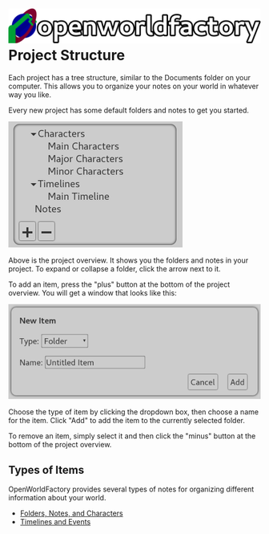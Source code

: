 # ![open world factory](../logos/header.svg) Project Structure

Each project has a tree structure, similar to the Documents folder on your
computer. This allows you to organize your notes on your world in whatever way
you like.

Every new project has some default folders and notes to get you started.

![Default project structure](../screenshots/theme_light/default_project_structure.png)

Above is the project overview. It shows you the folders and notes in your project. To expand or collapse a folder, click the arrow next to it.

To add an item, press the "plus" button at the bottom of the project overview. You will get a window that looks like this:

![New Item window](../screenshots/theme_light/new_item.png)

Choose the type of item by clicking the dropdown box, then choose a name for the item. Click "Add" to add the item to the currently selected folder.

To remove an item, simply select it and then click the "minus" button at the bottom of the project overview.

## Types of Items

OpenWorldFactory provides several types of notes for organizing different information about your world.

- [Folders, Notes, and Characters](folders_notes_and_characters.md)
- [Timelines and Events](timelines_and_events.md)
